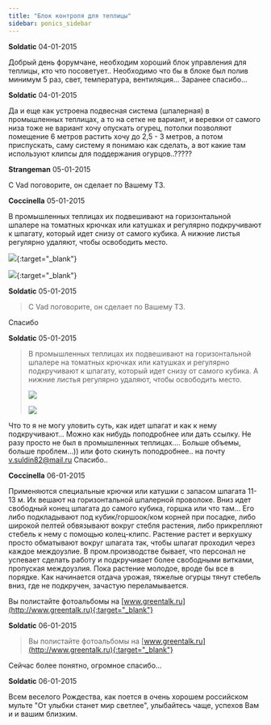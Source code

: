 ```yaml
---
title: "Блок контроля для теплицы"
sidebar: ponics_sidebar
---
```


**Soldatic** 04-01-2015

Добрый день форумчане, необходим хороший блок управления для теплицы, кто что посоветует.. Необходимо что бы в блоке был полив минимум 5 раз, свет, температура, вентиляция... Заранее спасибо...


**Soldatic** 04-01-2015

Да и еще как устроена подвесная система (шпалерная) в промышленных теплицах, а то на сетке не вариант, и веревки от самого низа тоже не вариант хочу опускать огурец, потолки позволяют помещение 6 метров растить хочу до 2,5 - 3 метров, а потом приспускать, саму систему я понимаю как сделать, а вот какие там используют клипсы для поддержания огурцов..?????


**Strangeman** 05-01-2015

С Vad поговорите, он сделает по Вашему ТЗ.


**Coccinella** 05-01-2015

В промышленных теплицах их подвешивают на горизонтальной шпалере на томатных крючках или катушках и регулярно подкручивают к шпагату, который идет снизу от самого кубика. А нижние листья регулярно удаляют, чтобы освободить место.

[![](/imagehost2/thumbs/picture14.jpg)](https://t.me/ponics_ru_files/13551){:target="_blank"}

[![](/imagehost2/thumbs/picture15.jpg)](https://t.me/ponics_ru_files/13552){:target="_blank"}


**Soldatic** 05-01-2015

> С Vad поговорите, он сделает по Вашему ТЗ.

Спасибо


**Soldatic** 05-01-2015

> В промышленных теплицах их подвешивают на горизонтальной шпалере на томатных крючках или катушках и регулярно подкручивают к шпагату, который идет снизу от самого кубика. А нижние листья регулярно удаляют, чтобы освободить место.
> 
> ![](/imagehost2/thumbs/picture14.jpg)
> 
> ![](/imagehost2/thumbs/picture15.jpg)

Что то я не могу уловить суть, как идет шпагат и как к нему подкручивают... Можно как нибудь поподробнее или дать ссылку. Не разу просто не был в промышленных теплицах.... Больше объемы, больше проблем...)) или фото скинуть поподробнее.. на почту v.suldin82@mail.ru Спасибо..


**Coccinella** 06-01-2015

Применяются специальные крючки или катушки с запасом шпагата 11-13 м. Их вешают на горизонтальной шпалерной проволоке. Вниз идет свободный конец шпагата до самого кубика, горшка или что там... Его либо подкладывают под кубик/горшоок/ком корней при посадке, либо широкой пелтей обвязывают вокруг стебля растения, либо прикрепляют стебель к нему с помощью колец-клипс. Растение растет и верхушку просто обматывают вокруг шпагата так, чтобы шпагат проходил через каждое междоузлие. В пром.производстве бывает, что персонал не успевает сделать работу и подкручивает более свободными витками, пропуская междоузлия. Пока растение молодое, вроде бы все в порядке. Как начинается отдача урожая, тяжелые огурцы тянут стебель вниз, где не подкручен, зачастую переламывается.

Вы полистайте фотоальбомы на [www.greentalk.ru](http://www.greentalk.ru){:target="_blank"}


**Soldatic** 06-01-2015

> Вы полистайте фотоальбомы на [www.greentalk.ru](http://www.greentalk.ru){:target="_blank"}

Сейчас более понятно, огромное спасибо...


**Soldatic** 06-01-2015

Всем веселого Рождества, как поется в очень хорошем российском мульте "От улыбки станет мир светлее", улыбайтесь чаще, успехов Вам и и вашим близким.


